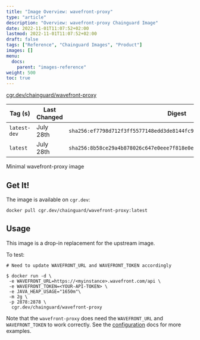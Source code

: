 ```yaml
---
title: "Image Overview: wavefront-proxy"
type: "article"
description: "Overview: wavefront-proxy Chainguard Image"
date: 2022-11-01T11:07:52+02:00
lastmod: 2022-11-01T11:07:52+02:00
draft: false
tags: ["Reference", "Chainguard Images", "Product"]
images: []
menu:
  docs:
    parent: "images-reference"
weight: 500
toc: true
---
```


[cgr.dev/chainguard/wavefront-proxy](https://github.com/chainguard-images/images/tree/main/images/wavefront-proxy)

| Tag (s)       | Last Changed | Digest                                                                    |
|---------------|--------------|---------------------------------------------------------------------------|
|  `latest-dev` | July 28th    | `sha256:ef7798d712f3ff5577148edd3de8144fc94b2a0b2439dcf557a4adc1b02e0784` |
|  `latest`     | July 28th    | `sha256:8b58ce29a4b878026c647e0eee7f818e0e98b94d648fdc09a186415f4b49c908` |



Minimal wavefront-proxy image

## Get It!

The image is available on `cgr.dev`:

```
docker pull cgr.dev/chainguard/wavefront-proxy:latest
```

## Usage

This image is a drop-in replacement for the upstream image.

To test:

```shell
# Need to update WAVEFRONT_URL and WAVEFRONT_TOKEN accordingly

$ docker run -d \
 -e WAVEFRONT_URL=https://<myinstance>.wavefront.com/api \
 -e WAVEFRONT_TOKEN=<YOUR-API-TOKEN> \
 -e JAVA_HEAP_USAGE="1650m"\
 -m 2g \
 -p 2878:2878 \
  cgr.dev/chainguard/wavefront-proxy

```

Note that the `wavefront-proxy` does need the `WAVEFRONT_URL` and `WAVEFRONT_TOKEN`  to work correctly.
See the [configuration](https://docs.wavefront.com/proxies_kube_container.html) docs for more examples.


